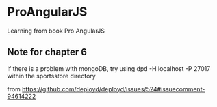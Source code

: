 # ProAngularJS
Learning from book Pro AngularJS


## Note for chapter 6

If there is a problem with mongoDB, try using
dpd -H localhost -P 27017
within the sportsstore directory

from https://github.com/deployd/deployd/issues/524#issuecomment-94614222
